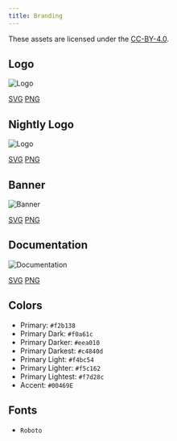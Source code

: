 ```yaml
---
title: Branding
---
```


These assets are licensed under the [CC-BY-4.0](https://github.com/LinwoodCloud/Butterfly/blob/develop/BRANDING_LICENSE).

## Logo

![Logo](/img/logo.svg)

[SVG](/img/logo.svg) [PNG](/img/logo.png)

## Nightly Logo

![Logo](/img/nightly.svg)

[SVG](/img/nightly.svg) [PNG](/img/nightly.png)

## Banner

![Banner](/img/banner.svg)

[SVG](/img/banner.svg) [PNG](/img/banner.png)

## Documentation

![Documentation](/img/docs.svg)

[SVG](/img/docs.svg) [PNG](/img/docs.png)

## Colors

* Primary: `#f2b138`
* Primary Dark: `#f0a61c`
* Primary Darker: `#eea010`
* Primary Darkest: `#c4840d`
* Primary Light: `#f4bc54`
* Primary Lighter: `#f5c162`
* Primary Lightest: `#f7d28c`
* Accent: `#00469E`  

## Fonts

* `Roboto`
